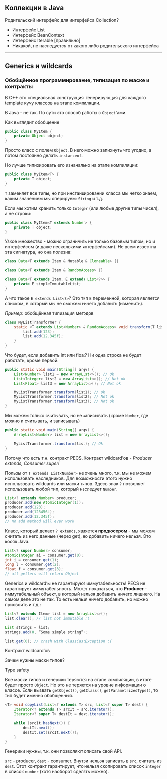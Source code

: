 ﻿## Коллекции в Java

Родительский интерфейс для интерфейса Collection?
* Интерфейс List
* Интерфейс BeanContext
* Интерфейс Iterable [правильно]
* Никакой, не наследуется от какого либо родительского интерфейса

---

## Generics и wildcards

### Обобщённое программирование, типизация по маске и контракты

В С++ это специальная конструкция, генерирующая для каждого template кучу классов на этапе компиляции.

В Java - не так. По сути это способ работы с `Object`'ами.

Как выглядит обобщение

```java
public class MyItem {
    private Object object;
}
```

Просто класс с полем `Object`. В него можно запихнуть что угодно, а потом постоянно делать `instanceof`.

Но лучше типизировать его изначально на этапе компиляции:

```java
public class MyItem<T> {
    private T object;
}
```

`T` заменяет все типы, но при инстанцировании класса мы четко знаем, каким значением мы оперируем: `String` и т.д.

Если мы хотим хранить только `Integer` (или любые другие типы чисел), а не строки:

```java
public class MyItem<T extends Number> {
    private T object;
}
```

Узкое множество - можно ограничить не только базовым типом, но и интерфейсом (и даже несколькими интерфейсами). Не всем известна эта сигнатура, но она полезна:

```java
class Data<T extends Item & Mutable & Cloneable> {}

class Data<T extends Item & RandomAccess> {}

class Data<T extends Item, E extends List<?>> {
    private E simpleImmutableList;
}
```

А что такое `E extends List<?>`? Это тип `E` переменной, которая является списком, в который мы не сможем ничего добавить (изменить).

_Пример_: обобщённая типизация методов

```java
class MyListTransformer {
    static <T extends List<Number> & RandomAccess> void transform(T list) {
        list.add(123);
        list.add(12.345f);
    }
}
```

Что будет, если добавить int или float? Ни одна строка не будет работать, кроме первой:

```java
public static void main(String[] argv) {
    List<Number> list1 = new ArrayList<>(); // Ok
    List<Integer> list2 = new ArrayList<>(); // Not ok
    List<Float> list3 = new ArrayList<>(); // Not ok

    MyListTransformer.transform(list1); // ok
    MyListTransformer.transform(list2); // Not ok
    MyListTransformer.transform(list3); // Not ok
}
```

Мы можем только считывать, но не записывать (кроме `Number`, где можно и считывать, и записывать)

```java
public static void main(String[] argv) {
    ArrayList<Number> list = new ArrayList<>();

    MyListTransformer.transform(list); // Ok
}
```

Потому что есть т.н. контракт PECS. Контракт wildcard’ов - _Producer extends, Consumer super!_

Пользы от `T extends List<Number>` не очень много, т.к. мы не можем использовать наследников. Для возможности этого нужно использовать wildcards или маски типов. Здесь знак `?` позволяет использовать любой тип, который наследует `Number`.

```java
List<? extends Number> producer;
producer.add(new AtomicInteger(1));
producer.add(123);
producer.add(123456L);
producer.add(12.345f);
// no add method will ever work
```

Класс, который делает `? extends`, является __продюсером__ - мы можем считать из него данные (через get), но добавить ничего нельзя. Это косяк Java.

```java
List<? super Number> consumer;
AtomicInteger ai = consumer.get(0);
int i = consumer.get(1);
long l = consumer.get(2);
float f = consumer.get(3);
// all getters will return Object
```

Generics и wildcard’ы не гарантируют иммутабельность! PECS не гарантирует иммутабельность. Может показаться, что __Producer__ - иммутабельный объект, в который нельзя добавить ничего лишнего. На самом деле это не так. То есть нельзя ничего добавить, но можно присвоить и т.д.:

```java
List<? extends Item> list = new ArrayList<>();
list.clear(); // list not immutable :(

List strings = list;
strings.add(0, “Some simple string”);

list.get(0); // crash with ClassCastException :(
```

Контракт wildcard’ов

Зачем нужны маски типов?

Type safety

Все маски типов и генерики теряются на этапе компиляции, в итоге будет просто `Object`. Но это не теряется на уровне информации о классе. Если вызвать `getObject()`, `getClass()`, `getParametrizedType()`, то тип будет именно обобщенный.

```java
<T> void copyList(List<? extends T> src, List<? super T> dest) {
    Iterator<? extends T> srcIt = src.iterator();
    Iterator<? super T> destIt = dest.iterator();

    while (srcIt.hasNext()) {
        destIt.next();
        destIt.set(srcIt.next());
    }
}
```

Генерики нужны, т.к. они позволяют описать свой API.

`src` - producer, `dest` - consumer. Внутри нельзя записать в `src`, считать из `dest`. Этот контракт гарантирует, что нельзя скопировать список `integer` в список `number` (хотя наоборот сделать можно).
